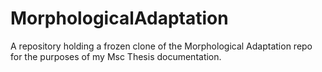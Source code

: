 # MorphologicalAdaptation
 A repository holding a frozen clone of the Morphological Adaptation repo for the purposes of my Msc Thesis documentation.
